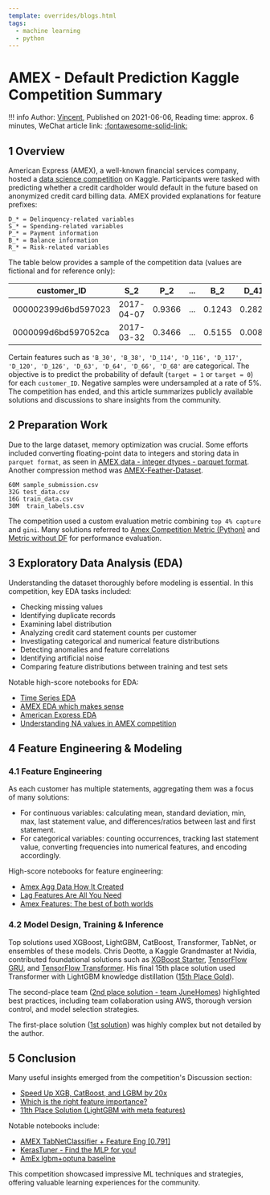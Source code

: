 ```yaml
---
template: overrides/blogs.html
tags:
  - machine learning
  - python
---
```


# AMEX - Default Prediction Kaggle Competition Summary

!!! info
    Author: [Vincent](https://github.com/Realvincentyuan), Published on 2021-06-06, Reading time: approx. 6 minutes, WeChat article link: [:fontawesome-solid-link:](https://mp.weixin.qq.com/s?__biz=MzI4Mjk3NzgxOQ==&mid=2247485350&idx=1&sn=630219a13b43b343585b69c048f5f640&chksm=eb90f4d2dce77dc40ed6a88d7e174b6de9a0211e02588b686f76e6840af72fdb72afb8b61876&token=1184541802&lang=zh_CN#rd)

## 1 Overview

American Express (AMEX), a well-known financial services company, hosted a [data science competition](https://www.kaggle.com/competitions/amex-default-prediction) on Kaggle. Participants were tasked with predicting whether a credit cardholder would default in the future based on anonymized credit card billing data. AMEX provided explanations for feature prefixes:

```
D_* = Delinquency-related variables
S_* = Spending-related variables
P_* = Payment information
B_* = Balance information
R_* = Risk-related variables
```

The table below provides a sample of the competition data (values are fictional and for reference only):

| customer_ID | S_2 | P_2 | ... | B_2 | D_41 | target |
|---|---|---|---|---|---|---|
| 000002399d6bd597023 | 2017-04-07 | 0.9366 | ... | 0.1243 | 0.2824 | 1 |
| 0000099d6bd597052ca | 2017-03-32 | 0.3466 | ... | 0.5155 | 0.0087 | 0 |

Certain features such as `'B_30', 'B_38', 'D_114', 'D_116', 'D_117', 'D_120', 'D_126', 'D_63', 'D_64', 'D_66', 'D_68'` are categorical. The objective is to predict the probability of default (`target = 1` or `target = 0`) for each `customer_ID`. Negative samples were undersampled at a rate of 5%. The competition has ended, and this article summarizes publicly available solutions and discussions to share insights from the community.

## 2 Preparation Work

Due to the large dataset, memory optimization was crucial. Some efforts included converting floating-point data to integers and storing data in `parquet format`, as seen in [AMEX data - integer dtypes - parquet format](https://www.kaggle.com/datasets/raddar/amex-data-integer-dtypes-parquet-format). Another compression method was [AMEX-Feather-Dataset](https://www.kaggle.com/datasets/munumbutt/amexfeather).

```
60M sample_submission.csv
32G test_data.csv
16G train_data.csv
30M  train_labels.csv
```

The competition used a custom evaluation metric combining `top 4% capture` and `gini`. Many solutions referred to [Amex Competition Metric (Python)](https://www.kaggle.com/code/inversion/amex-competition-metric-python) and [Metric without DF](https://www.kaggle.com/competitions/amex-default-prediction/discussion/327534) for performance evaluation.

## 3 Exploratory Data Analysis (EDA)

Understanding the dataset thoroughly before modeling is essential. In this competition, key EDA tasks included:

- Checking missing values
- Identifying duplicate records
- Examining label distribution
- Analyzing credit card statement counts per customer
- Investigating categorical and numerical feature distributions
- Detecting anomalies and feature correlations
- Identifying artificial noise
- Comparing feature distributions between training and test sets

Notable high-score notebooks for EDA:

- [Time Series EDA](https://www.kaggle.com/code/cdeotte/time-series-eda#Load-Train-Data)
- [AMEX EDA which makes sense](https://www.kaggle.com/code/ambrosm/amex-eda-which-makes-sense)
- [American Express EDA](https://www.kaggle.com/code/datark1/american-express-eda)
- [Understanding NA values in AMEX competition](https://www.kaggle.com/code/raddar/understanding-na-values-in-amex-competition)

## 4 Feature Engineering & Modeling

### 4.1 Feature Engineering

As each customer has multiple statements, aggregating them was a focus of many solutions:

- For continuous variables: calculating mean, standard deviation, min, max, last statement value, and differences/ratios between last and first statement.
- For categorical variables: counting occurrences, tracking last statement value, converting frequencies into numerical features, and encoding accordingly.

High-score notebooks for feature engineering:

- [Amex Agg Data How It Created](https://www.kaggle.com/code/huseyincot/amex-agg-data-how-it-created/notebook)
- [Lag Features Are All You Need](https://www.kaggle.com/code/thedevastator/lag-features-are-all-you-need)
- [Amex Features: The best of both worlds](https://www.kaggle.com/code/thedevastator/amex-features-the-best-of-both-worlds)

### 4.2 Model Design, Training & Inference

Top solutions used XGBoost, LightGBM, CatBoost, Transformer, TabNet, or ensembles of these models. Chris Deotte, a Kaggle Grandmaster at Nvidia, contributed foundational solutions such as [XGBoost Starter](https://www.kaggle.com/code/cdeotte/xgboost-starter-0-793), [TensorFlow GRU](https://www.kaggle.com/code/cdeotte/tensorflow-gru-starter-0-790), and [TensorFlow Transformer](https://www.kaggle.com/code/cdeotte/tensorflow-transformer-0-790). His final 15th place solution used Transformer with LightGBM knowledge distillation ([15th Place Gold](https://www.kaggle.com/competitions/amex-default-prediction/discussion/347641)).

The second-place team ([2nd place solution - team JuneHomes](https://www.kaggle.com/competitions/amex-default-prediction/discussion/347637)) highlighted best practices, including team collaboration using AWS, thorough version control, and model selection strategies.

The first-place solution ([1st solution](https://www.kaggle.com/competitions/amex-default-prediction/discussion/348111)) was highly complex but not detailed by the author.

## 5 Conclusion

Many useful insights emerged from the competition's Discussion section:

- [Speed Up XGB, CatBoost, and LGBM by 20x](https://www.kaggle.com/competitions/amex-default-prediction/discussion/328606)
- [Which is the right feature importance?](https://www.kaggle.com/competitions/amex-default-prediction/discussion/331131)
- [11th Place Solution (LightGBM with meta features)](https://www.kaggle.com/competitions/amex-default-prediction/discussion/347786)

Notable notebooks include:

- [AMEX TabNetClassifier + Feature Eng [0.791]](https://www.kaggle.com/code/medali1992/amex-tabnetclassifier-feature-eng-0-791)
- [KerasTuner - Find the MLP for you!](https://www.kaggle.com/code/illidan7/kerastuner-find-the-mlp-for-you)
- [AmEx lgbm+optuna baseline](https://www.kaggle.com/code/anuragiitr1823/amex-lgbm-optuna-baseline/notebook)

This competition showcased impressive ML techniques and strategies, offering valuable learning experiences for the community.



